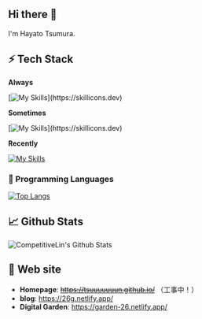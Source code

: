 ## Hi there 👋

I'm Hayato Tsumura.

## ⚡ Tech Stack

**Always**

[![My Skills](https://skillicons.dev/icons?i=anaconda,bash,css,docker,git,github,html,linux,md,netlify,obsidian,py,pytorch,sklearn,vscode,)](https://skillicons.dev)

**Sometimes**

[![My Skills](https://skillicons.dev/icons?i=docker,js,latex,)](https://skillicons.dev)

**Recently**

[![My Skills](https://skillicons.dev/icons?i=bootstrap,django,flask,nextjs,ts)](https://skillicons.dev)

### 🚀 Programming Languages

  
  [![Top Langs](https://github-readme-stats.vercel.app/api/top-langs/?username=Tsuuuuuuun&show_icons=true&theme=noctis_minimus&border_radius=50&layout=compact)](https://github.com/Tsuuuuuuun/github-readme-stats)

## 📈 Github Stats

![CompetitiveLin's Github Stats](https://github-readme-stats.vercel.app/api?username=Tsuuuuuuun&show_icons=true&count_private=true&custom_title=Tsuuuuuuun's%20Github%20Stats)

## 📝 Web site

- **Homepage**: ~~<https://tsuuuuuuun.github.io/>~~ （工事中！）
- **blog**: <https://26g.netlify.app/>
- **Digital Garden**: <https://garden-26.netlify.app/>
